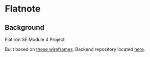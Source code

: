 # Flatnote

## Background

Flatiron SE Module 4 Project

Built based on [these wireframes](https://github.com/learn-co-curriculum/Mod-4-Wireframe). Backend repository located [here](https://github.com/foxten/flatnote-backend).